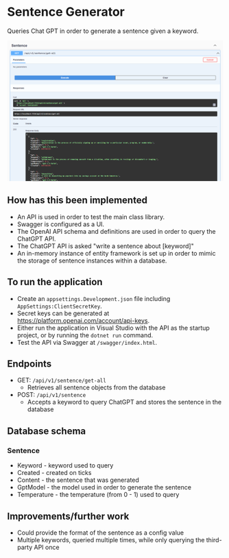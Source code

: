 # Sentence Generator

Queries Chat GPT in order to generate a sentence given a keyword.

![Swagger example](images/swagger.png)

## How has this been implemented

- An API is used in order to test the main class library.
- Swagger is configured as a UI.
- The OpenAI API schema and definitions are used in order to query the ChatGPT API.
- The ChatGPT API is asked "write a sentence about [keyword]"
- An in-memory instance of entity framework is set up in order to mimic the storage of sentence instances within a database.

## To run the application

- Create an `appsettings.Development.json` file including `AppSettings:ClientSecretKey`.
- Secret keys can be generated at https://platform.openai.com/account/api-keys.
- Either run the application in Visual Studio with the API as the startup project, or by running the `dotnet run` command.
- Test the API via Swagger at `/swagger/index.html`.

## Endpoints

- GET: `/api/v1/sentence/get-all`
   - Retrieves all sentence objects from the database
- POST: `/api/v1/sentence`
   - Accepts a keyword to query ChatGPT and stores the sentence in the database

## Database schema

### Sentence

- Keyword - keyword used to query
- Created - created on ticks
- Content - the sentence that was generated
- GptModel - the model used in order to generate the sentence
- Temperature - the temperature (from 0 - 1) used to query

## Improvements/further work

- Could provide the format of the sentence as a config value
- Multiple keywords, queried multiple times, while only querying the third-party API once